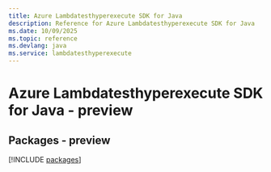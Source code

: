 ```yaml
---
title: Azure Lambdatesthyperexecute SDK for Java
description: Reference for Azure Lambdatesthyperexecute SDK for Java
ms.date: 10/09/2025
ms.topic: reference
ms.devlang: java
ms.service: lambdatesthyperexecute
---
```

# Azure Lambdatesthyperexecute SDK for Java - preview
## Packages - preview
[!INCLUDE [packages](lambdatesthyperexecute-index.md)]